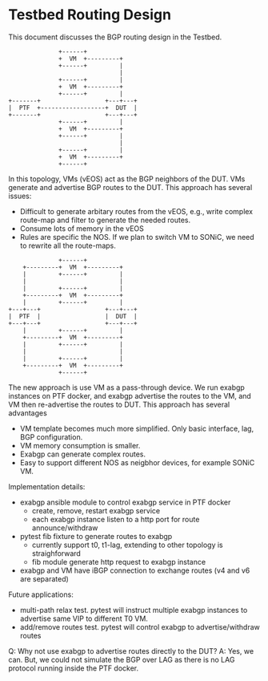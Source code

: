# Testbed Routing Design

This document discusses the BGP routing design in the Testbed.

```
              +------+
              +  VM  +---------+
              +------+         |
                               |
              +------+         |
              +  VM  +---------+
              +------+         |
+-------+                  +---+---+     
|  PTF  +------------------+  DUT  |
+-------+                  +---+---+
              +------+         |
              +  VM  +---------+
              +------+         |
                               |
              +------+         |
              +  VM  +---------+
              +------+
```
              
In this topology, VMs (vEOS) act as the BGP neighbors of the DUT. VMs generate and advertise BGP routes to the DUT.
This approach has several issues:
- Difficult to generate arbitary routes from the vEOS, e.g., write complex route-map and filter to generate the needed routes.
- Consume lots of memory in the vEOS
- Rules are specific the NOS. If we plan to switch VM to SONiC, we need to rewrite all the route-maps.


```
              +------+
    +---------+  VM  +---------+
    |         +------+         |
    |                          |
    |         +------+         |
    +---------+  VM  +---------+
    |         +------+         |
+---+---+                  +---+---+     
|  PTF  |                  |  DUT  |
+---+---+                  +---+---+
    |         +------+         |
    +---------+  VM  +---------+
    |         +------+         |
    |                          |
    |         +------+         |
    +---------+  VM  +---------+
              +------+
```

The new approach is use VM as a pass-through device. We run exabgp instances on PTF docker, 
and exabgp advertise the routes to the VM, and VM then re-advertise the routes to DUT. 
This approach has several advantages
- VM template becomes much more simplified. Only basic interface, lag, BGP configuration.
- VM memory consumption is smaller.
- Exabgp can generate complex routes.
- Easy to support different NOS as neigbhor devices, for example SONiC VM.

Implementation details:
- exabgp ansible module to control exabgp service in PTF docker
  - create, remove, restart exabgp service
  - each exabgp instance listen to a http port for route announce/withdraw
- pytest fib fixture to generate routes to exabgp
  - currently support t0, t1-lag, extending to other topology is straighforward
  - fib module generate http request to exabgp instance
- exabgp and VM have iBGP connection to exchange routes (v4 and v6 are separated)

Future applications:
- multi-path relax test. pytest will instruct multiple exabgp instances to advertise 
same VIP to different T0 VM.
- add/remove routes test. pytest will control exabgp to advertise/withdraw routes

Q: Why not use exabgp to advertise routes directly to the DUT?
A: Yes, we can. But, we could not simulate the BGP over LAG as there is no LAG protocol 
running inside the PTF docker.
